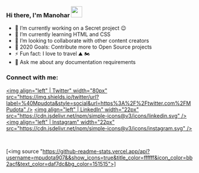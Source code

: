 ### Hi there, I'm Manohar <img src="https://raw.githubusercontent.com/MartinHeinz/MartinHeinz/master/wave.gif" width="30px">

<!--
**mpudota907/mpudota907** is a ✨ _special_ ✨ repository because its `README.md` (this file) appears on your GitHub profile.

Here are some ideas to get you started:

- 🔭 I’m currently working on ...
- 🌱 I’m currently learning ...
- 👯 I’m looking to collaborate on ...
- 🤔 I’m looking for help with ...
- 💬 Ask me about ...
- 📫 How to reach me: ...
- 😄 Pronouns: ...
- ⚡ Fun fact: ...
-->

- 🔭 I’m currently working on a Secret project 😉
- 🌱 I’m currently learning HTML and CSS
- 👯 I’m looking to collaborate with other content creators
- 🥅 2020 Goals: Contribute more to Open Source projects
- ⚡ Fun fact: I love to travel ⛰️ 🏍️ 
- 💬 Ask me about any documentation requirements

### Connect with me:

[<img align="left" | Twitter" width="80px" src="https://img.shields.io/twitter/url?label=%40Mpudota&style=social&url=https%3A%2F%2Ftwitter.com%2FMPudota" />][twitter]
[<img align="left" | LinkedIn" width="22px" src="https://cdn.jsdelivr.net/npm/simple-icons@v3/icons/linkedin.svg" />][linkedin]
[<img align="left" | Instagram" width="22px" src="https://cdn.jsdelivr.net/npm/simple-icons@v3/icons/instagram.svg" />][instagram]

<br />

</details>

[twitter]: https://twitter.com/MPudota
[instagram]: https://www.instagram.com/manoharpudota/
[linkedin]: https://www.linkedin.com/in/manohar-pudota-b3343542/

[<img source "https://github-readme-stats.vercel.app/api?username=mpudota907&&show_icons=true&title_color=ffffff&icon_color=bb2acf&text_color=daf7dc&bg_color=151515">]